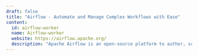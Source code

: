 ```yaml
---
draft: false
title: "Airflow - Automate and Manage Complex Workflows with Ease"
content:
  id: airflow-worker
  name: Airflow-worker
  website: https://airflow.apache.org/
  description: "Apache Airflow is an open-source platform to author, schedule, and monitor workflows. It simplifies task automation and orchestration using Python, making it highly scalable and flexible."
---
```

